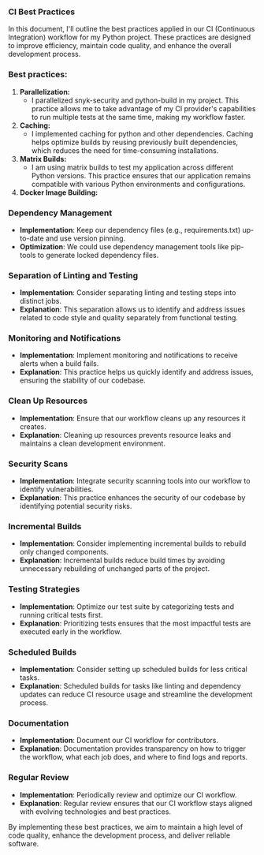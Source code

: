 ### CI Best Practices

In this document, I'll outline the best practices applied in our CI (Continuous Integration) workflow for my Python project. These practices are designed to improve efficiency, maintain code quality, and enhance the overall development process.



### Best practices:
1. **Parallelization:**
   - I parallelized snyk-security and python-build in my project. This practice allows me to take advantage of my CI provider's capabilities to run multiple tests at the same time, making my workflow faster.
2. **Caching:**
    - I implemented caching for python and other dependencies. Caching helps optimize builds by reusing previously built dependencies, which reduces the need for time-consuming installations.
3. **Matrix Builds:**
    - I am using matrix builds to test my application across different Python versions. This practice ensures that our application remains compatible with various Python environments and configurations.
4. **Docker Image Building:**


### Dependency Management

- **Implementation**: Keep our dependency files (e.g., requirements.txt) up-to-date and use version pinning.
- **Optimization**: We could use dependency management tools like pip-tools to generate locked dependency files.

### Separation of Linting and Testing

- **Implementation**: Consider separating linting and testing steps into distinct jobs.
- **Explanation**: This separation allows us to identify and address issues related to code style and quality separately from functional testing.

### Monitoring and Notifications

- **Implementation**: Implement monitoring and notifications to receive alerts when a build fails.
- **Explanation**: This practice helps us quickly identify and address issues, ensuring the stability of our codebase.

### Clean Up Resources

- **Implementation**: Ensure that our workflow cleans up any resources it creates.
- **Explanation**: Cleaning up resources prevents resource leaks and maintains a clean development environment.

### Security Scans

- **Implementation**: Integrate security scanning tools into our workflow to identify vulnerabilities.
- **Explanation**: This practice enhances the security of our codebase by identifying potential security risks.

### Incremental Builds

- **Implementation**: Consider implementing incremental builds to rebuild only changed components.
- **Explanation**: Incremental builds reduce build times by avoiding unnecessary rebuilding of unchanged parts of the project.

### Testing Strategies

- **Implementation**: Optimize our test suite by categorizing tests and running critical tests first.
- **Explanation**: Prioritizing tests ensures that the most impactful tests are executed early in the workflow.

### Scheduled Builds

- **Implementation**: Consider setting up scheduled builds for less critical tasks.
- **Explanation**: Scheduled builds for tasks like linting and dependency updates can reduce CI resource usage and streamline the development process.

### Documentation

- **Implementation**: Document our CI workflow for contributors.
- **Explanation**: Documentation provides transparency on how to trigger the workflow, what each job does, and where to find logs and reports.

### Regular Review

- **Implementation**: Periodically review and optimize our CI workflow.
- **Explanation**: Regular review ensures that our CI workflow stays aligned with evolving technologies and best practices.

By implementing these best practices, we aim to maintain a high level of code quality, enhance the development process, and deliver reliable software.
